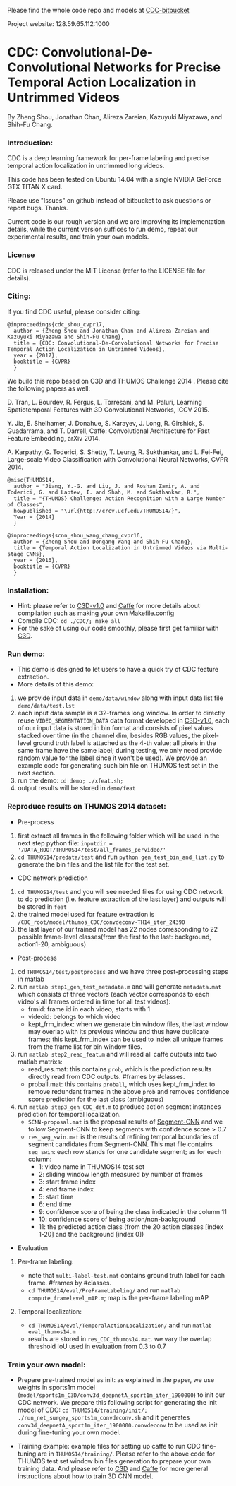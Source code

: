 Please find the whole code repo and models at [CDC-bitbucket](https://bitbucket.org/columbiadvmm/cdc)

Project website: 128.59.65.112:1000

# CDC: Convolutional-De-Convolutional Networks for Precise Temporal Action Localization in Untrimmed Videos

By Zheng Shou, Jonathan Chan, Alireza Zareian, Kazuyuki Miyazawa, and Shih-Fu Chang.

### Introduction:

CDC is a deep learning framework for per-frame labeling and precise temporal action localization in untrimmed long videos.

This code has been tested on Ubuntu 14.04 with a single NVIDIA GeForce GTX TITAN X card.

Please use "Issues" on github instead of bitbucket to ask questions or report bugs. Thanks.

[comment]: # ()
Current code is our rough version and we are improving its implementation details, while the current version suffices to run demo, repeat our experimental results, and train your own models.

### License

CDC is released under the MIT License (refer to the LICENSE file for details).

### Citing:

If you find CDC useful, please consider citing:

    @inproceedings{cdc_shou_cvpr17,
      author = {Zheng Shou and Jonathan Chan and Alireza Zareian and Kazuyuki Miyazawa and Shih-Fu Chang},
      title = {CDC: Convolutional-De-Convolutional Networks for Precise Temporal Action Localization in Untrimmed Videos},
      year = {2017},
      booktitle = {CVPR} 
      }
    
We build this repo based on C3D and THUMOS Challenge 2014 . Please cite the following papers as well:

D. Tran, L. Bourdev, R. Fergus, L. Torresani, and M. Paluri, Learning Spatiotemporal Features with 3D Convolutional Networks, ICCV 2015.

Y. Jia, E. Shelhamer, J. Donahue, S. Karayev, J. Long, R. Girshick, S. Guadarrama, and T. Darrell, Caffe: Convolutional Architecture for Fast Feature Embedding, arXiv 2014.

A. Karpathy, G. Toderici, S. Shetty, T. Leung, R. Sukthankar, and L. Fei-Fei, Large-scale Video Classification with Convolutional Neural Networks, CVPR 2014.

    @misc{THUMOS14,
      author = "Jiang, Y.-G. and Liu, J. and Roshan Zamir, A. and Toderici, G. and Laptev, I. and Shah, M. and Sukthankar, R.",
      title = "{THUMOS} Challenge: Action Recognition with a Large Number of Classes",
      howpublished = "\url{http://crcv.ucf.edu/THUMOS14/}",
      Year = {2014}
      }
      
    @inproceedings{scnn_shou_wang_chang_cvpr16,
      author = {Zheng Shou and Dongang Wang and Shih-Fu Chang},
      title = {Temporal Action Localization in Untrimmed Videos via Multi-stage CNNs},
      year = {2016},
      booktitle = {CVPR} 
      }
      
### Installation:
- Hint: please refer to [C3D-v1.0](https://github.com/facebook/C3D/tree/master/C3D-v1.0) and [Caffe](https://github.com/BVLC/caffe) for more details about compilation such as making your own Makefile.config
- Compile CDC: `cd ./CDC/; make all`
- For the sake of using our code smoothly, please first get familiar with [C3D](https://github.com/facebook/C3D).

### Run demo:
- This demo is designed to let users to have a quick try of CDC feature extraction.
- More details of this demo:
1. we provide input data in `demo/data/window` along with input data list file `demo/data/test.lst`
2. each input data sample is a 32-frames long window. In order to directly reuse `VIDEO_SEGMENTATION_DATA` data format developed in [C3D-v1.0](https://github.com/facebook/C3D/tree/master/C3D-v1.0), each of our input data is stored in bin format and consists of pixel values stacked over time (in the channel dim, besides RGB values, the pixel-level ground truth label is attached as the 4-th value; all pixels in the same frame have the same label; during testing, we only need provide random value for the label since it won't be used). We provide an example code for generating such bin file on THUMOS test set in the next section.
3. run the demo: `cd demo; ./xfeat.sh;`
4. output results will be stored in `demo/feat`

### Reproduce results on THUMOS 2014 dataset:
- Pre-process
1. first extract all frames in the following folder which will be used in the next step python file: `inputdir = '/DATA_ROOT/THUMOS14/test/all_frames_pervideo/'`
2. `cd THUMOS14/predata/test` and run `python gen_test_bin_and_list.py` to generate the bin files and the list file for the test set.

- CDC network prediction
1. `cd THUMOS14/test` and you will see needed files for using CDC network to do prediction (i.e. feature extraction of the last layer) and outputs will be stored in `feat`
2. the trained model used for feature extraction is `/CDC_root/model/thumos_CDC/convdeconv-TH14_iter_24390`
3. the last layer of our trained model has 22 nodes corresponding to 22 possible frame-level classes(from the first to the last: background, action1-20, ambiguous)

- Post-process
1. cd `THUMOS14/test/postprocess` and we have three post-processing steps in matlab
2. run `matlab step1_gen_test_metadata.m` and will generate `metadata.mat` which consists of three vectors (each vector corresponds to each video's all frames ordered in time for all test videos):
    - frmid: frame id in each video, starts with 1
    - videoid: belongs to which video
    - kept_frm_index: when we generate bin window files, the last window may overlap with its previous window and thus have duplicate frames; this kept_frm_index can be used to index all unique frames from the frame list for bin window files.
3. run `matlab step2_read_feat.m` and will read all caffe outputs into two matlab matrixs:
    - read_res.mat: this contains `prob`, which is the prediction results directly read from CDC outputs. #frames by #classes.
    - proball.mat: this contains `proball`, which uses kept_frm_index to remove redundant frames in the above `prob` and removes confidence score prediction for the last class (ambiguous)
4. run `matlab step3_gen_CDC_det.m` to produce action segment instances prediction for temporal localization.
    - `SCNN-proposal.mat` is the proposal results of [Segment-CNN](https://github.com/zhengshou/scnn/) and we follow Segment-CNN to keep segments with confidence score > 0.7
    - `res_seg_swin.mat` is the results of refining temporal boundaries of segment candidates from Segment-CNN. This mat file contains `seg_swin`: each row stands for one candidate segment; as for each column: 
        * 1: video name in THUMOS14 test set
        * 2: sliding window length measured by number of frames
        * 3: start frame index
        * 4: end frame index
        * 5: start time
        * 6: end time
        * 9: confidence score of being the class indicated in the column 11
        * 10: confidence score of being action/non-background
        * 11: the predicted action class (from the 20 action classes [index 1-20] and the background [index 0])

- Evaluation
1. Per-frame labeling:
    - note that `multi-label-test.mat` contains ground truth label for each frame. #frames by #classes.
    - `cd THUMOS14/eval/PreFrameLabeling/` and run `matlab compute_framelevel_mAP.m`; map is the per-frame labeling mAP

2. Temporal localization:
    - `cd THUMOS14/eval/TemporalActionLocalization/` and run `matlab eval_thumos14.m`
    - results are stored in `res_CDC_thumos14.mat`. we vary the overlap threshold IoU used in evaluation from 0.3 to 0.7

### Train your own model:
- Prepare pre-trained model as init: as explained in the paper, we use weights in sports1m model (`model/sports1m_C3D/conv3d_deepnetA_sport1m_iter_1900000`) to init our CDC network. We prepare this following script for generating the init model of CDC: `cd THUMOS14/training/init/; ./run_net_surgey_sports1m_convdeconv.sh` and it generates `conv3d_deepnetA_sport1m_iter_1900000.convdeconv` to be used as init during fine-tuning your own model.

- Training example: example files for setting up caffe to run CDC fine-tuning are in `THUMOS14/training/`. Please refer to the above code for THUMOS test set window bin files generation to prepare your own training data. And please refer to [C3D](https://github.com/facebook/C3D) and [Caffe](https://github.com/BVLC/caffe) for more general instructions about how to train 3D CNN model.



